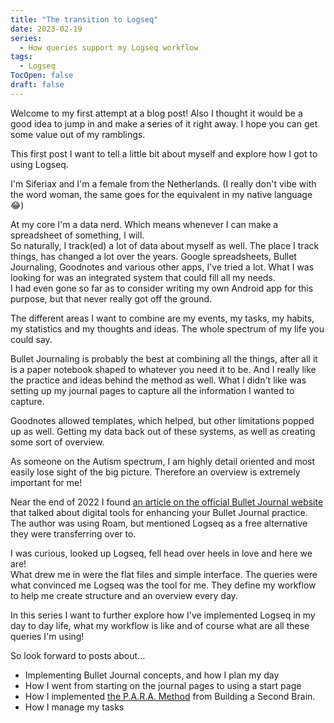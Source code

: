 ```yaml
---
title: "The transition to Logseq"
date: 2023-02-19
series: 
  - How queries support my Logseq workflow
tags:
  - Logseq
TocOpen: false
draft: false
---
```


Welcome to my first attempt at a blog post! Also I thought it would be a good idea to jump in and make a series of it right away. I hope you can get some value out of my ramblings.

This first post I want to tell a little bit about myself and explore how I got to using Logseq.

I'm Siferiax and I'm a female from the Netherlands. (I really don't vibe with the word woman, the same goes for the equivalent in my native language 😂)

At my core I'm a data nerd. Which means whenever I can make a spreadsheet of something, I will.  
So naturally, I track(ed) a lot of data about myself as well. The place I track things, has changed a lot over the years. Google spreadsheets, Bullet Journaling, Goodnotes and various other apps, I've tried a lot. What I was looking for was an integrated system that could fill all my needs.  
I had even gone so far as to consider writing my own Android app for this purpose, but that never really got off the ground.

The different areas I want to combine are my events, my tasks, my habits, my statistics and my thoughts and ideas. The whole spectrum of my life you could say.

Bullet Journaling is probably the best at combining all the things, after all it is a paper notebook shaped to whatever you need it to be. And I really like the practice and ideas behind the method as well. What I didn't like was setting up my journal pages to capture all the information I wanted to capture.

Goodnotes allowed templates, which helped, but other limitations popped up as well. Getting my data back out of these systems, as well as creating some sort of overview.

As someone on the Autism spectrum, I am highly detail oriented and most easily lose sight of the big picture. Therefore an overview is extremely important for me!

Near the end of 2022 I found [an article on the official Bullet Journal website](https://bulletjournal.com/blogs/bulletjournalist/how-i-use-digital-sidekicks-to-aid-my-bujojitsu) that talked about digital tools for enhancing your Bullet Journal practice. The author was using Roam, but mentioned Logseq as a free alternative they were transferring over to.

I was curious, looked up Logseq, fell head over heels in love and here we are!  
What drew me in were the flat files and simple interface. The queries were what convinced me Logseq was the tool for me. They define my workflow to help me create structure and an overview every day.

In this series I want to further explore how I've implemented Logseq in my day to day life, what my workflow is like and of course what are all these queries I'm using!

So look forward to posts about...
- Implementing Bullet Journal concepts, and how I plan my day
- How I went from starting on the journal pages to using a start page
- How I implemented [the P.A.R.A. Method](https://fortelabs.com/blog/para/) from Building a Second Brain.
- How I manage my tasks